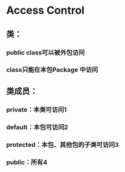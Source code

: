 # Access Control

## 类：
### public class可以被外包访问
### class只能在本包Package 中访问


## 类成员：
### private：本类可访问1
### default：本包可访问2
### protected：本包、其他包的子类可访问3
### public：所有4
